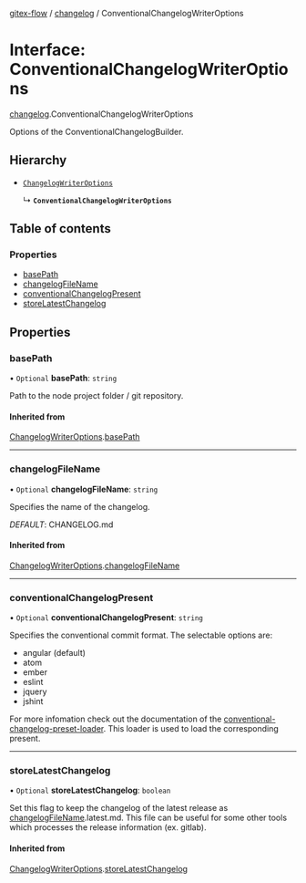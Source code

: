 [gitex-flow](../README.md) / [changelog](../modules/changelog.md) / ConventionalChangelogWriterOptions

# Interface: ConventionalChangelogWriterOptions

[changelog](../modules/changelog.md).ConventionalChangelogWriterOptions

Options of the ConventionalChangelogBuilder.

## Hierarchy

- [`ChangelogWriterOptions`](changelog.ChangelogWriterOptions.md)

  ↳ **`ConventionalChangelogWriterOptions`**

## Table of contents

### Properties

- [basePath](changelog.ConventionalChangelogWriterOptions.md#basepath)
- [changelogFileName](changelog.ConventionalChangelogWriterOptions.md#changelogfilename)
- [conventionalChangelogPresent](changelog.ConventionalChangelogWriterOptions.md#conventionalchangelogpresent)
- [storeLatestChangelog](changelog.ConventionalChangelogWriterOptions.md#storelatestchangelog)

## Properties

### basePath

• `Optional` **basePath**: `string`

Path to the node project folder / git repository.

#### Inherited from

[ChangelogWriterOptions](changelog.ChangelogWriterOptions.md).[basePath](changelog.ChangelogWriterOptions.md#basepath)

___

### changelogFileName

• `Optional` **changelogFileName**: `string`

Specifies the name of the changelog.

*DEFAULT*: CHANGELOG.md

#### Inherited from

[ChangelogWriterOptions](changelog.ChangelogWriterOptions.md).[changelogFileName](changelog.ChangelogWriterOptions.md#changelogfilename)

___

### conventionalChangelogPresent

• `Optional` **conventionalChangelogPresent**: `string`

Specifies the conventional commit format.
The selectable options are:
- angular (default)
- atom
- ember
- eslint
- jquery
- jshint

For more infomation check out the documentation of the
[conventional-changelog-preset-loader](https://github.com/conventional-changelog/conventional-changelog/tree/master/packages/conventional-changelog-preset-loader).
This loader is used to load the corresponding present.

___

### storeLatestChangelog

• `Optional` **storeLatestChangelog**: `boolean`

Set this flag to keep the changelog of the latest release as [changelogFileName](changelog.ConventionalChangelogWriterOptions.md#changelogfilename).latest.md.
This file can be useful for some other tools which processes the release information (ex. gitlab).

#### Inherited from

[ChangelogWriterOptions](changelog.ChangelogWriterOptions.md).[storeLatestChangelog](changelog.ChangelogWriterOptions.md#storelatestchangelog)
